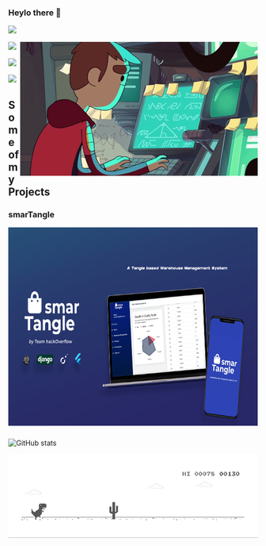 ### Heylo there 👋
![](https://komarev.com/ghpvc/?username=rahulsunil2&color=010040&style=flat-square)

<img align="right" src="https://github.com/rahulsunil2/rahulsunil2/blob/master/media/computerProgrammer.gif">
 
![](https://img.shields.io/badge/Web%20App%20Developer-Django-red?style=for-the-badge&logo=appveyor)

![](https://img.shields.io/badge/Deep%20Learning-TensorFlow-blueviolet?style=for-the-badge&logo=appveyor)

![](https://img.shields.io/badge/Mobile%20App%20Developer-Flutter-yellowgreen?style=for-the-badge&logo=appveyor)


 
## Some of my Projects

### smarTangle
<img src='https://github.com/rahulsunil2/rahulsunil2/blob/master/media/smartangle.png' height=400px>

###





![GitHub stats](https://github-readme-stats.vercel.app/api?username=rahulsunil2&show_icons=true&hide=stars,prs,issues,contribs&include_all_commits=true&count_private=true&bg_color=30,e96443,904e95&title_color=fff&text_color=fff)



<img src="https://github.com/rahulsunil2/rahulsunil2/blob/master/media/dino.gif">
